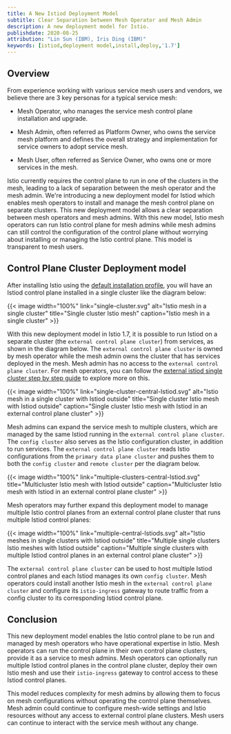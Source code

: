 ```yaml
---
title: A New Istiod Deployment Model
subtitle: Clear Separation between Mesh Operator and Mesh Admin
description: A new deployment model for Istio.
publishdate: 2020-08-25
attribution: "Lin Sun (IBM), Iris Ding (IBM)"
keywords: [istiod,deployment model,install,deploy,'1.7']
---
```


## Overview

From experience working with various service mesh users and vendors, we believe there are 3 key personas for a typical service mesh:

* Mesh Operator, who manages the service mesh control plane installation and upgrade.

* Mesh Admin, often referred as Platform Owner, who owns the service mesh platform and defines the overall strategy and implementation for service owners to adopt service mesh.

* Mesh User, often referred as Service Owner, who owns one or more services in the mesh.

Istio currently requires the control plane to run in one of the clusters in the mesh, leading to a lack of separation between the mesh operator and the mesh admin. We're introducing a new deployment model for Istiod which enables mesh operators to install and manage the mesh control plane on separate clusters. This new deployment model allows a clear separation between mesh operators and mesh admins. With this new model, Istio mesh operators can run Istio control plane for mesh admins while mesh admins can still control the configuration of the control plane without worrying about installing or managing the Istio control plane. This model is transparent to mesh users.

## Control Plane Cluster Deployment model

After installing Istio using the [default installation profile](/docs/setup/install/istioctl/#install-istio-using-the-default-profile), you will have an Istiod control plane installed in a single cluster like the diagram below:

{{< image width="100%"
    link="single-cluster.svg"
    alt="Istio mesh in a single cluster"
    title="Single cluster Istio mesh"
    caption="Istio mesh in a single cluster"
    >}}

With this new deployment model in Istio 1.7, it is possible to run Istiod on a separate cluster (the `external control plane cluster`) from services, as shown in the diagram below. The `external control plane cluster` is owned by mesh operator while the mesh admin owns the cluster that has services deployed in the mesh. Mesh admin has no access to the `external control plane cluster`. For mesh operators, you can follow the [external istiod single cluster step by step guide](https://github.com/istio/istio/wiki/External-Istiod-single-cluster-steps) to explore more on this.

{{< image width="100%"
    link="single-cluster-central-Istiod.svg"
    alt="Istio mesh in a single cluster with Istiod outside"
    title="Single cluster Istio mesh with Istiod outside"
    caption="Single cluster Istio mesh with Istiod in an external control plane cluster"
    >}}

Mesh admins can expand the service mesh to multiple clusters, which are managed by the same Istiod running in the `external control plane cluster`. The `config cluster` also serves as the Istio configuration cluster, in addition to run services. The `external control plane cluster` reads Istio configurations from the `primary data plane cluster` and pushes them to both the `config cluster` and `remote cluster` per the diagram below.

{{< image width="100%"
    link="multiple-clusters-central-Istiod.svg"
    title="Multicluster Istio mesh with Istiod outside"
    caption="Multicluster Istio mesh with Istiod in an external control plane cluster"
    >}}

Mesh operators may further expand this deployment model to manage multiple Istio control planes from an external control plane cluster that runs multiple Istiod control planes:

{{< image width="100%"
    link="multiple-central-Istiods.svg"
    alt="Istio meshes in single clusters with Istiod outside"
    title="Multiple single clusters Istio meshes with Istiod outside"
    caption="Multiple single clusters with multiple Istiod control planes in an external control plane cluster"
    >}}

The `external control plane cluster` can be used to host multiple Istiod control planes and each Istiod manages its own `config cluster`. Mesh operators could install another Istio mesh in the `external control plane cluster` and configure its `istio-ingress` gateway to route traffic from a config cluster to its corresponding Istiod control plane.

## Conclusion

This new deployment model enables the Istio control plane to be run and managed by mesh operators who have operational expertise in Istio. Mesh operators can run the control plane in their own control plane clusters, provide it as a service to mesh admins. Mesh operators can optionally run multiple Istiod control planes in the control plane cluster, deploy their own Istio mesh and use their `istio-ingress` gateway to control access to these Istiod control planes.

This model reduces complexity for mesh admins by allowing them to focus on mesh configurations without operating the control plane themselves. Mesh admin could continue to configure mesh-wide settings and Istio resources without any access to external control plane clusters. Mesh users can continue to interact with the service mesh without any change.
